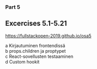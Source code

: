 ### Part 5

## Excercises 5.1-5.21  
https://fullstackopen-2019.github.io/osa5
     
a Kirjautuminen frontendissä     
b props.children ja proptypet     
c React-sovellusten testaaminen        
d Custom hookit       